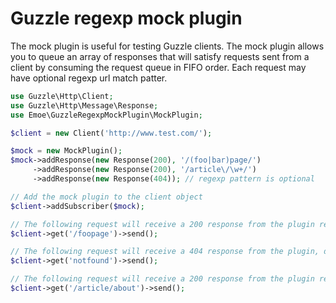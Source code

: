 # Guzzle regexp mock plugin

The mock plugin is useful for testing Guzzle clients. The mock plugin allows you to queue an array of responses that will satisfy requests sent from a client by consuming the request queue in FIFO order. Each request may have optional regexp url match patter.

```php
use Guzzle\Http\Client;
use Guzzle\Http\Message\Response;
use Emoe\GuzzleRegexpMockPlugin\MockPlugin;

$client = new Client('http://www.test.com/');

$mock = new MockPlugin();
$mock->addResponse(new Response(200), '/(foo|bar)page/')
     ->addResponse(new Response(200), '/article\/\w+/')
     ->addResponse(new Response(404)); // regexp pattern is optional

// Add the mock plugin to the client object
$client->addSubscriber($mock);

// The following request will receive a 200 response from the plugin regexp queue
$client->get('/foopage')->send();

// The following request will receive a 404 response from the plugin, default behaviour
$client->get('notfound')->send();

// The following request will receive a 200 response from the plugin regexp queue
$client->get('/article/about')->send();
```